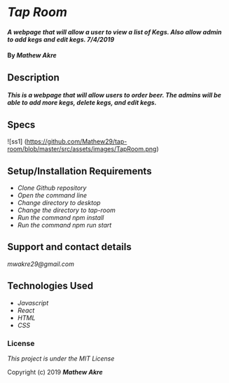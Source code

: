 # _Tap Room_

#### _A webpage that will allow a user to view a list of Kegs. Also allow admin to add kegs and edit kegs. 7/4/2019_

#### By _**Mathew Akre**_

## Description
#### _This is a webpage that will allow users to order beer. The admins will be able to add more kegs, delete kegs, and edit kegs._


## Specs
![ss1] (https://github.com/Mathew29/tap-room/blob/master/src/assets/images/TapRoom.png)


## Setup/Installation Requirements
* _Clone Github repository_
* _Open the command line_
* _Change directory to desktop_
* _Change the directory to tap-room_
* _Run the command npm install_
* _Run the command npm run start_


## Support and contact details

_mwakre29@gmail.com_

## Technologies Used
* _Javascript_
* _React_
* _HTML_
* _CSS_

### License

*This project is under the MIT License*

Copyright (c) 2019 **_Mathew Akre_**